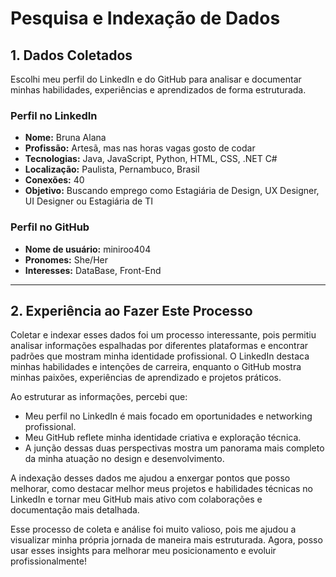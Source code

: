 # Pesquisa e Indexação de Dados

## 1. Dados Coletados

Escolhi meu perfil do LinkedIn e do GitHub para analisar e documentar minhas habilidades, experiências e aprendizados de forma estruturada.



### Perfil no LinkedIn
- **Nome:** Bruna Alana
- **Profissão:** Artesã, mas nas horas vagas gosto de codar  
- **Tecnologias:** Java, JavaScript, Python, HTML, CSS, .NET C#  
- **Localização:** Paulista, Pernambuco, Brasil  
- **Conexões:** 40  
- **Objetivo:** Buscando emprego como Estagiária de Design, UX Designer, UI Designer ou Estagiária de TI  
  



### Perfil no GitHub
- **Nome de usuário:** miniroo404
- **Pronomes:** She/Her  
- **Interesses:** DataBase, Front-End 
---

## 2. Experiência ao Fazer Este Processo

Coletar e indexar esses dados foi um processo interessante, pois permitiu analisar informações espalhadas por diferentes plataformas e encontrar padrões que mostram minha identidade profissional. O LinkedIn destaca minhas habilidades e intenções de carreira, enquanto o GitHub mostra minhas paixões, experiências de aprendizado e projetos práticos.

Ao estruturar as informações, percebi que:
- Meu perfil no LinkedIn é mais focado em oportunidades e networking profissional.
- Meu GitHub reflete minha identidade criativa e exploração técnica.
- A junção dessas duas perspectivas mostra um panorama mais completo da minha atuação no design e desenvolvimento.

A indexação desses dados me ajudou a enxergar pontos que posso melhorar, como destacar melhor meus projetos e habilidades técnicas no LinkedIn e tornar meu GitHub mais ativo com colaborações e documentação mais detalhada.

Esse processo de coleta e análise foi muito valioso, pois me ajudou a visualizar minha própria jornada de maneira mais estruturada. Agora, posso usar esses insights para melhorar meu posicionamento e evoluir profissionalmente! 
